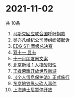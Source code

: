 # 2021-11-02
  共 10条

  <!-- BEGIN -->
  <!-- 最后更新时间:Tue Nov 02 2021 01:56:50 GMT+0000 (Coordinated Universal Time) -->
  1. [马斯克回应联合国呼吁捐款](https://www.zhihu.com/search?q=马斯克)
1. [吴亦凡经纪公司涉纠纷被起诉](https://www.zhihu.com/search?q=吴亦凡)
1. [EDG S11 晋级总决赛](https://www.zhihu.com/search?q=edg)
1. [双十一 显卡](https://www.zhihu.com/search?q=显卡)
1. [十一月朋友圈文案](https://www.zhihu.com/search?q=十一月)
1. [北京新增 1 人核酸阳性](https://www.zhihu.com/search?q=北京疫情)
1. [王者荣耀开放世界新游](https://www.zhihu.com/search?q=王者荣耀世界)
1. [《个人信息保护法》正式施行](https://www.zhihu.com/search?q=个人信息保护法)
1. [东京地铁纵火砍人事件](https://www.zhihu.com/search?q=东京地铁)
1. [上海迪士尼暂停开放](https://www.zhihu.com/search?q=上海迪士尼)
  <!-- END -->
  